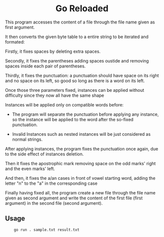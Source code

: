 <h1 align="center"> Go Reloaded </h1>

This program accesses the content of a file through the file name given as first argument.

It then converts the given byte table to a entire string to be iterated and formated:

Firstly, it fixes spaces by deleting extra spaces.

Secondly, it fixes the parentheses adding spaces oustide and removing spaces inside each pair of parentheses.

Thirdly, it fixes the punctuation: a punctuation should have space on its right and no space on its left, so good so long as there is a word on its left.

Once those three parameters fixed, instances can be applied without difficulty since they now all have the same shape

Instances will be applied only on compatible words before:

- The program will separate the punctuation before applying any instance, so the instance will be applied to the word after the so-fixed punctuation.

- Invalid Instances such as nested instances will be just considered as normal strings.

After applying instances, the program fixes the punctuation once again, due to the side effect of instances deletion.

Then it fixes the apostrophic mark removing space on the odd marks' right and the even marks' left.

And then, it fixes the a/an cases in front of vowel starting word, adding the letter "n" to the "a" in the corresponding case

Finally having fixed all, the program create a new file through the file name given as second argument and write the content of the first file (first argument) in the second file (second argument).

## Usage

```console
    go run . sample.txt result.txt
```
